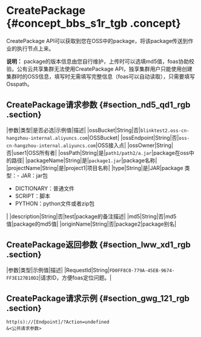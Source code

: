 # CreatePackage {#concept_bbs_s1r_tgb .concept}

CreatePackage API可以获取到您在OSS中的package，将该package传送到作业的执行节点上来。

**说明：** package的版本信息由您自行维护，上传时可以选填md5值，foas协助校验。公有云共享集群无法使用CreatePackage API，独享集群用户只能使用创建集群时的OSS信息，填写时无需填写完整信息（foas可以自动读取），只需要填写Osspath。

## CreatePackage请求参数 {#section_nd5_qd1_rgb .section}

|参数|类型|是否必选|示例值|描述|
|ossBucket|String|否|`blinktest2.oss-cn-hangzhou-internal.aliyuncs.com`|OSSBucket|
|ossEndpoint|String|否|`oss-cn-hangzhou-internal.aliyuncs.com`|OSS接入点|
|ossOwner|String|否|user1|OSS所有者|
|ossPath|String|是|`path1/path2/a.jar`|package在oss中的路径|
|packageName|String|是|`package1.jar`|package名称|
|projectName|String|是|project1|项目名称|
|type|String|是|JAR|package 类型：-   JAR：jar包
-   DICTIONARY：普通文件
-   SCRIPT：脚本
-   PYTHON：python文件或者zip包

|
|description|String|否|test|package的备注描述|
|md5|String|否|md5值|package的md5值|
|originName|String|否|package2|package别名|

## CreatePackage返回参数 {#section_lww_xd1_rgb .section}

|参数|类型|示例值|描述|
|RequestId|String|`FD0FF8C0-779A-45EB-9674-FF3E127B10D2`|请求ID，方便foas定位问题。|

## CreatePackage请求示例 {#section_gwg_121_rgb .section}

```
http(s)://[Endpoint]/?Action=undefined
&<公共请求参数>
```

